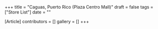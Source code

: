 +++
title = "Caguas, Puerto Rico (Plaza Centro Mall)"
draft = false
tags = ["Store List"]
date = ""

[Article]
contributors = []
gallery = []
+++